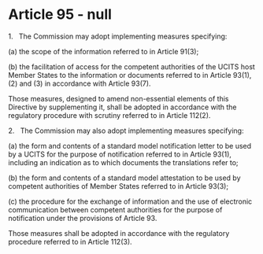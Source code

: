 # Article 95 - null


1.   The Commission may adopt implementing measures specifying:

(a) the scope of the information referred to in Article 91(3);

(b) the facilitation of access for the competent authorities of the UCITS host Member States to the information or documents referred to in Article 93(1), (2) and (3) in accordance with Article 93(7).

Those measures, designed to amend non-essential elements of this Directive by supplementing it, shall be adopted in accordance with the regulatory procedure with scrutiny referred to in Article 112(2).

2.   The Commission may also adopt implementing measures specifying:

(a) the form and contents of a standard model notification letter to be used by a UCITS for the purpose of notification referred to in Article 93(1), including an indication as to which documents the translations refer to;

(b) the form and contents of a standard model attestation to be used by competent authorities of Member States referred to in Article 93(3);

(c) the procedure for the exchange of information and the use of electronic communication between competent authorities for the purpose of notification under the provisions of Article 93.

Those measures shall be adopted in accordance with the regulatory procedure referred to in Article 112(3).
